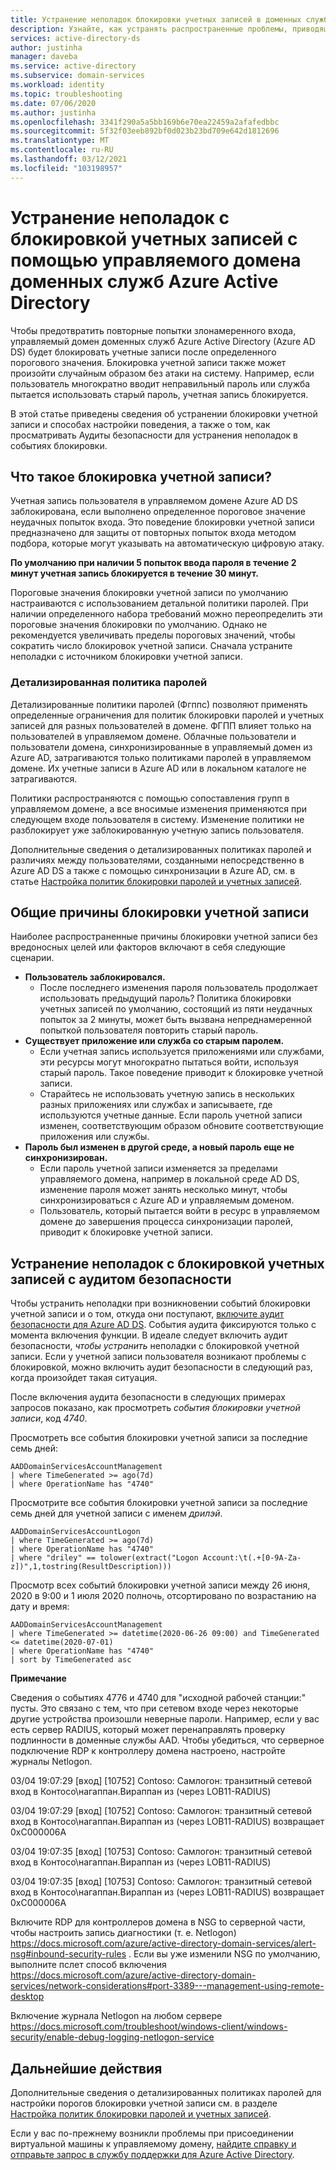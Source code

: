 ```yaml
---
title: Устранение неполадок блокировки учетных записей в доменных службах Azure AD | Документация Майкрософт
description: Узнайте, как устранять распространенные проблемы, приводящие к блокировке учетных записей пользователей в доменных службах Azure Active Directory.
services: active-directory-ds
author: justinha
manager: daveba
ms.service: active-directory
ms.subservice: domain-services
ms.workload: identity
ms.topic: troubleshooting
ms.date: 07/06/2020
ms.author: justinha
ms.openlocfilehash: 3341f290a5a5bb169b6e70ea22459a2afafedbbc
ms.sourcegitcommit: 5f32f03eeb892bf0d023b23bd709e642d1812696
ms.translationtype: MT
ms.contentlocale: ru-RU
ms.lasthandoff: 03/12/2021
ms.locfileid: "103198957"
---
```

# <a name="troubleshoot-account-lockout-problems-with-an-azure-active-directory-domain-services-managed-domain"></a>Устранение неполадок с блокировкой учетных записей с помощью управляемого домена доменных служб Azure Active Directory

Чтобы предотвратить повторные попытки злонамеренного входа, управляемый домен доменных служб Azure Active Directory (Azure AD DS) будет блокировать учетные записи после определенного порогового значения. Блокировка учетной записи также может произойти случайным образом без атаки на систему. Например, если пользователь многократно вводит неправильный пароль или служба пытается использовать старый пароль, учетная запись блокируется.

В этой статье приведены сведения об устранении блокировки учетной записи и способах настройки поведения, а также о том, как просматривать Аудиты безопасности для устранения неполадок в событиях блокировки.

## <a name="what-is-an-account-lockout"></a>Что такое блокировка учетной записи?

Учетная запись пользователя в управляемом домене Azure AD DS заблокирована, если выполнено определенное пороговое значение неудачных попыток входа. Это поведение блокировки учетной записи предназначено для защиты от повторных попыток входа методом подбора, которые могут указывать на автоматическую цифровую атаку.

**По умолчанию при наличии 5 попыток ввода пароля в течение 2 минут учетная запись блокируется в течение 30 минут.**

Пороговые значения блокировки учетной записи по умолчанию настраиваются с использованием детальной политики паролей. При наличии определенного набора требований можно переопределить эти пороговые значения блокировки по умолчанию. Однако не рекомендуется увеличивать пределы пороговых значений, чтобы сократить число блокировок учетной записи. Сначала устраните неполадки с источником блокировки учетной записи.

### <a name="fine-grained-password-policy"></a>Детализированная политика паролей

Детализированные политики паролей (Фгппс) позволяют применять определенные ограничения для политик блокировки паролей и учетных записей для разных пользователей в домене. ФГПП влияет только на пользователей в управляемом домене. Облачные пользователи и пользователи домена, синхронизированные в управляемый домен из Azure AD, затрагиваются только политиками паролей в управляемом домене. Их учетные записи в Azure AD или в локальном каталоге не затрагиваются.

Политики распространяются с помощью сопоставления групп в управляемом домене, а все вносимые изменения применяются при следующем входе пользователя в систему. Изменение политики не разблокирует уже заблокированную учетную запись пользователя.

Дополнительные сведения о детализированных политиках паролей и различиях между пользователями, созданными непосредственно в Azure AD DS а также с помощью синхронизации в Azure AD, см. в статье [Настройка политик блокировки паролей и учетных записей][configure-fgpp].

## <a name="common-account-lockout-reasons"></a>Общие причины блокировки учетной записи

Наиболее распространенные причины блокировки учетной записи без вредоносных целей или факторов включают в себя следующие сценарии.

* **Пользователь заблокировался.**
    * После последнего изменения пароля пользователь продолжает использовать предыдущий пароль? Политика блокировки учетных записей по умолчанию, состоящий из пяти неудачных попыток за 2 минуты, может быть вызвана непреднамеренной попыткой пользователя повторить старый пароль.
* **Существует приложение или служба со старым паролем.**
    * Если учетная запись используется приложениями или службами, эти ресурсы могут многократно пытаться войти, используя старый пароль. Такое поведение приводит к блокировке учетной записи.
    * Старайтесь не использовать учетную запись в нескольких разных приложениях или службах и записываете, где используются учетные данные. Если пароль учетной записи изменен, соответствующим образом обновите соответствующие приложения или службы.
* **Пароль был изменен в другой среде, а новый пароль еще не синхронизирован.**
    * Если пароль учетной записи изменяется за пределами управляемого домена, например в локальной среде AD DS, изменение пароля может занять несколько минут, чтобы синхронизироваться с Azure AD и управляемым доменом.
    * Пользователь, который пытается войти в ресурс в управляемом домене до завершения процесса синхронизации паролей, приводит к блокировке учетной записи.

## <a name="troubleshoot-account-lockouts-with-security-audits"></a>Устранение неполадок с блокировкой учетных записей с аудитом безопасности

Чтобы устранить неполадки при возникновении событий блокировки учетной записи и о том, откуда они поступают, [включите аудит безопасности для Azure AD DS][security-audit-events]. События аудита фиксируются только с момента включения функции. В идеале следует включить аудит безопасности, *чтобы устранить* неполадки с блокировкой учетной записи. Если у учетной записи пользователя возникают проблемы с блокировкой, можно включить аудит безопасности в следующий раз, когда произойдет такая ситуация.

После включения аудита безопасности в следующих примерах запросов показано, как просмотреть *события блокировки учетной записи*, код *4740*.

Просмотреть все события блокировки учетной записи за последние семь дней:

```Kusto
AADDomainServicesAccountManagement
| where TimeGenerated >= ago(7d)
| where OperationName has "4740"
```

Просмотрите все события блокировки учетной записи за последние семь дней для учетной записи с именем *дрилэй*.

```Kusto
AADDomainServicesAccountLogon
| where TimeGenerated >= ago(7d)
| where OperationName has "4740"
| where "driley" == tolower(extract("Logon Account:\t(.+[0-9A-Za-z])",1,tostring(ResultDescription)))
```

Просмотр всех событий блокировки учетной записи между 26 июня, 2020 в 9:00 и 1 июля 2020 полночь, отсортировано по возрастанию на дату и время:

```Kusto
AADDomainServicesAccountManagement
| where TimeGenerated >= datetime(2020-06-26 09:00) and TimeGenerated <= datetime(2020-07-01)
| where OperationName has "4740"
| sort by TimeGenerated asc
```

**Примечание**

Сведения о событиях 4776 и 4740 для "исходной рабочей станции:" пусты. Это связано с тем, что при сетевом входе через некоторые другие устройства произошли неверные пароли.
Например, если у вас есть сервер RADIUS, который может перенаправлять проверку подлинности в доменные службы AAD. Чтобы убедиться, что серверное подключение RDP к контроллеру домена настроено, настройте журналы Netlogon.

03/04 19:07:29 [вход] [10752] Contoso: Самлогон: транзитный сетевой вход в Контосо\нагаппан.Вираппан из (через LOB11-RADIUS) 

03/04 19:07:29 [вход] [10752] Contoso: Самлогон: транзитный сетевой вход в Контосо\нагаппан.Вираппан из (через LOB11-RADIUS) возвращает 0xC000006A

03/04 19:07:35 [вход] [10753] Contoso: Самлогон: транзитный сетевой вход в Контосо\нагаппан.Вираппан из (через LOB11-RADIUS) 

03/04 19:07:35 [вход] [10753] Contoso: Самлогон: транзитный сетевой вход в Контосо\нагаппан.Вираппан из (через LOB11-RADIUS) возвращает 0xC000006A

Включите RDP для контроллеров домена в NSG to серверной части, чтобы настроить запись диагностики (т. е. Netlogon) https://docs.microsoft.com/azure/active-directory-domain-services/alert-nsg#inbound-security-rules . Если вы уже изменили NSG по умолчанию, выполните пслет способ включения https://docs.microsoft.com/azure/active-directory-domain-services/network-considerations#port-3389---management-using-remote-desktop

Включение журнала Netlogon на любом сервере https://docs.microsoft.com/troubleshoot/windows-client/windows-security/enable-debug-logging-netlogon-service

## <a name="next-steps"></a>Дальнейшие действия

Дополнительные сведения о детализированных политиках паролей для настройки порогов блокировки учетной записи см. в разделе [Настройка политик блокировки паролей и учетных записей][configure-fgpp].

Если у вас по-прежнему возникли проблемы при присоединении виртуальной машины к управляемому домену, [найдите справку и отправьте запрос в службу поддержки для Azure Active Directory][azure-ad-support].

<!-- INTERNAL LINKS -->
[configure-fgpp]: password-policy.md
[security-audit-events]: security-audit-events.md
[azure-ad-support]: ../active-directory/fundamentals/active-directory-troubleshooting-support-howto.md
